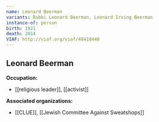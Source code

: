 ```yaml
---
name: Leonard Beerman
variants: Rabbi Leonard Beerman, Leonard Irving Beerman
instance-of: person
birth: 1921
death: 2014
VIAF: http://viaf.org/viaf/48418448
---
```

## Leonard Beerman

**Occupation:** 
- [[religious leader]], [[activist]]

**Associated organizations:** 
- [[CLUE]], [[Jewish Committee Against Sweatshops]]